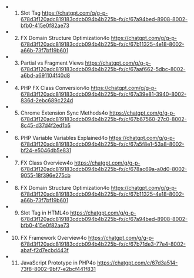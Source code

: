 - 1. Slot Tag
https://chatgpt.com/g/g-p-678d3f120adc819183cdcb094b4b225b-fx/c/67a94bed-8908-8002-bfb0-415e0f82ae73

- 2. FX Domain Structure Optimization4o
https://chatgpt.com/g/g-p-678d3f120adc819183cdcb094b4b225b-fx/c/67b11325-4e18-8002-a66b-73f7bf19b601

- 3. Partial vs Fragment Views
https://chatgpt.com/g/g-p-678d3f120adc819183cdcb094b4b225b-fx/c/67aaf662-5dbc-8002-a6bd-a691104f40d8

- 4. PHP FX Class Conversion4o
https://chatgpt.com/g/g-p-678d3f120adc819183cdcb094b4b225b-fx/c/67a39e81-3940-8002-836d-2ebc689c224d

- 5. Chrome Extension Sync Methods4o
https://chatgpt.com/g/g-p-678d3f120adc819183cdcb094b4b225b-fx/c/67b67560-27c0-8002-8c45-d37d4f2ed1b5

- 6. PHP Variable Variables Explained4o
https://chatgpt.com/g/g-p-678d3f120adc819183cdcb094b4b225b-fx/c/67a5f8e1-53a8-8002-bf24-e5046db5e831

- 7. FX Class Overview4o
https://chatgpt.com/g/g-p-678d3f120adc819183cdcb094b4b225b-fx/c/678ac69a-a0d0-8002-9055-18f396e275cb

- 8. FX Domain Structure Optimization4o
https://chatgpt.com/g/g-p-678d3f120adc819183cdcb094b4b225b-fx/c/67b11325-4e18-8002-a66b-73f7bf19b601

- 9. Slot Tag in HTML4o
https://chatgpt.com/g/g-p-678d3f120adc819183cdcb094b4b225b-fx/c/67a94bed-8908-8002-bfb0-415e0f82ae73

- 10. FX Framework Overview4o
https://chatgpt.com/g/g-p-678d3f120adc819183cdcb094b4b225b-fx/c/67b71de3-77e4-8002-abaf-f2d7ecbd443f

- 11. JavaScript Prototype in PHP4o
https://chatgpt.com/c/67d3a514-73f8-8002-9bf7-e2bcf441f831

